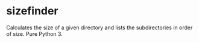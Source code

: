 # sizefinder
Calculates the size of a given directory and lists the subdirectories in order of size. Pure Python 3.
